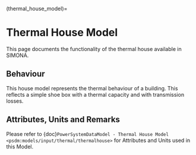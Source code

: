 (thermal_house_model)=

# Thermal House Model

This page documents the functionality of the thermal house available in SIMONA.

## Behaviour

This house model represents the thermal behaviour of a building. This reflects a simple shoe box with a thermal capacity and with transmission losses.

## Attributes, Units and Remarks

Please refer to  {doc}`PowerSystemDataModel - Thermal House Model <psdm:models/input/thermal/thermalhouse>` for Attributes and Units used in this Model.

